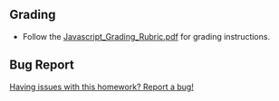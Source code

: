 ## Grading

* Follow the [Javascript_Grading_Rubric.pdf](../Instructions/Javascript_Grading_Rubric.pdf) for grading instructions.

## Bug Report

[Having issues with this homework? Report a bug!](https://bit.ly/2XmH57S)
